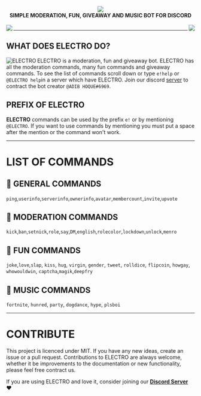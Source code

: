 <div align="center">
  <img src="https://cdn.discordapp.com/attachments/656517276832366595/661972761698369536/ELECTRO_WEB_HEADER.png" align="center">
  <br>
  <strong><b>SIMPLE MODERATION, FUN, GIVEAWAY AND MUSIC BOT FOR DISCORD</b></strong>
  <br>
  <br>
  </div> 
  
  <a href="https://discord.gg/Pp9KudS">
    <img src="https://img.shields.io/badge/ADD-BOT-orange.svg" align="left">
  </a>
  
  <a href="https://www.YouTube.com/AdibHoque">
    <img src="https://img.shields.io/badge/JOIN-SERVER-orange.svg" align="right">
  </a>


---

## WHAT DOES ELECTRO DO? 

<img src="https://cdn.discordapp.com/attachments/656517276832366595/656760631474520074/ELECTRO_ELECTRIFY_YOUR_SERVER.gif" alt="ELECTRO" align="left">

ELECTRO is a moderation, fun and giveaway bot. ELECTRO has all the moderation commands, many fun commands and giveaway commands. To see the list of commands scroll down or type `e!help` or `@ELECTRO help`in a server which have ELECTRO. Join our discord [server](https://github.com/kyb3r/modmail/wiki) to contract the bot creator `@ADIB HOQUE#6969`.

## PREFIX OF ELECTRO

**ELECTRO** commands can be used by the prefix `e!` or by mentioning `@ELECTRO`. If you want to use commands by mentioning you must put a space after the mention or the command won't work. 

---

# LIST OF COMMANDS

## 📃 GENERAL COMMANDS

`ping`,`userinfo`,`serverinfo`,`ownerinfo`,`avatar`,`membercount`,`invite`,`upvote` 

## 🔨 MODERATION COMMANDS


`kick`,`ban`,`setnick`,`role`,`say`,`DM`,`english`,`rolecolor`,`lockdown`,`unlock`,`menro`

## 🎉 FUN COMMANDS

`joke`,`love`,`slap`, `kiss`, `hug`, `virgin`, `gender`, `tweet`, `rolldice`, `flipcoin`, `howgay`, `whowouldwin`, `captcha`,`magik`,`deepfry`

## 🎵 MUSIC COMMANDS

`fortnite`, `hunred`, `party`, `dogdance`, `hype`, `plsboi` 

---

# CONTRIBUTE

This project is licenced under MIT. If you have any new ideas, create an issue or a pull request. Contributions to ELECTRO are always welcome, whether it be improvements to the documentation or new functionality, please feel free contract us.

If you are using ELECTRO and love it, consider joining our **[Discord Server](https://discord.gg/Pp9KudS)** :heart:

